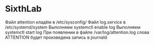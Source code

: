 # SixthLab
Файл attention кладём в /etc/sysconfig/
Файл log.service в /etc/systemd/system
Выполняем systemctl enable log
Выполняем systemctl start log
При появлении в файле /var/log/attention.log слова ATTENTION будет произведена запись в journald
